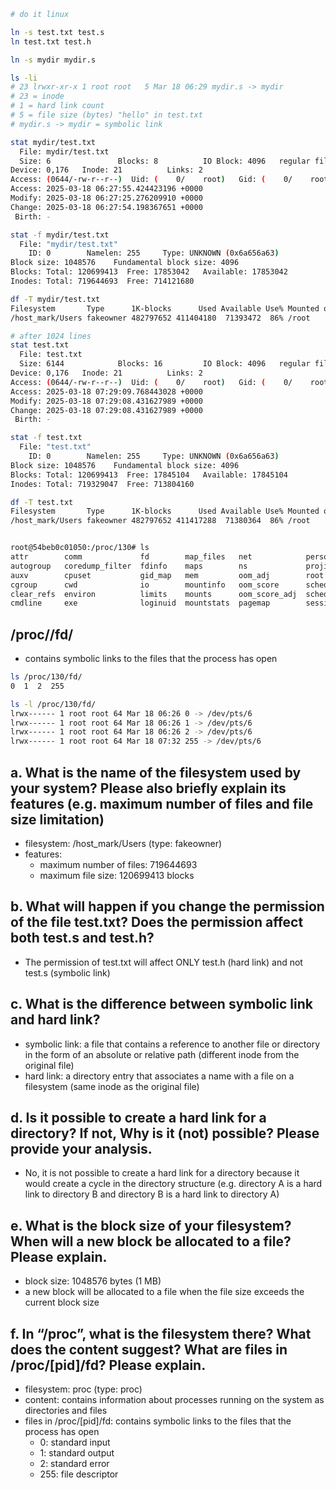 ```bash
# do it linux

ln -s test.txt test.s
ln test.txt test.h

ln -s mydir mydir.s 

ls -li
# 23 lrwxr-xr-x 1 root root   5 Mar 18 06:29 mydir.s -> mydir
# 23 = inode
# 1 = hard link count
# 5 = file size (bytes) "hello" in test.txt
# mydir.s -> mydir = symbolic link

stat mydir/test.txt
  File: mydir/test.txt
  Size: 6               Blocks: 8          IO Block: 4096   regular file
Device: 0,176   Inode: 21          Links: 2
Access: (0644/-rw-r--r--)  Uid: (    0/    root)   Gid: (    0/    root)
Access: 2025-03-18 06:27:55.424423196 +0000
Modify: 2025-03-18 06:27:25.276209910 +0000
Change: 2025-03-18 06:27:54.198367651 +0000
 Birth: -

stat -f mydir/test.txt
  File: "mydir/test.txt"
    ID: 0        Namelen: 255     Type: UNKNOWN (0x6a656a63)
Block size: 1048576    Fundamental block size: 4096
Blocks: Total: 120699413  Free: 17853042   Available: 17853042
Inodes: Total: 719644693  Free: 714121680

df -T mydir/test.txt 
Filesystem       Type      1K-blocks      Used Available Use% Mounted on
/host_mark/Users fakeowner 482797652 411404180  71393472  86% /root

# after 1024 lines
stat test.txt
  File: test.txt
  Size: 6144            Blocks: 16         IO Block: 4096   regular file
Device: 0,176   Inode: 21          Links: 2
Access: (0644/-rw-r--r--)  Uid: (    0/    root)   Gid: (    0/    root)
Access: 2025-03-18 07:29:09.768443028 +0000
Modify: 2025-03-18 07:29:08.431627989 +0000
Change: 2025-03-18 07:29:08.431627989 +0000
 Birth: -

stat -f test.txt
  File: "test.txt"
    ID: 0        Namelen: 255     Type: UNKNOWN (0x6a656a63)
Block size: 1048576    Fundamental block size: 4096
Blocks: Total: 120699413  Free: 17845104   Available: 17845104
Inodes: Total: 719329047  Free: 713804160

df -T test.txt
Filesystem       Type      1K-blocks      Used Available Use% Mounted on
/host_mark/Users fakeowner 482797652 411417288  71380364  86% /root


root@54beb0c01050:/proc/130# ls
attr        comm             fd        map_files   net            personality  setgroups     status          uid_map
autogroup   coredump_filter  fdinfo    maps        ns             projid_map   smaps         syscall         wchan
auxv        cpuset           gid_map   mem         oom_adj        root         smaps_rollup  task
cgroup      cwd              io        mountinfo   oom_score      sched        stack         timens_offsets
clear_refs  environ          limits    mounts      oom_score_adj  schedstat    stat          timers
cmdline     exe              loginuid  mountstats  pagemap        sessionid    statm         timerslack_ns
```
## /proc/<pid>/fd/
- contains symbolic links to the files that the process has open
```bash
ls /proc/130/fd/
0  1  2  255

ls -l /proc/130/fd/
lrwx------ 1 root root 64 Mar 18 06:26 0 -> /dev/pts/6
lrwx------ 1 root root 64 Mar 18 06:26 1 -> /dev/pts/6
lrwx------ 1 root root 64 Mar 18 06:26 2 -> /dev/pts/6
lrwx------ 1 root root 64 Mar 18 07:32 255 -> /dev/pts/6
```

## a. What is the name of the filesystem used by your system? Please also briefly explain its features (e.g. maximum number of files and file size limitation)
- filesystem: /host_mark/Users (type: fakeowner)
- features:
  - maximum number of files: 719644693
  - maximum file size: 120699413 blocks

## b. What will happen if you change the permission of the file test.txt? Does the permission affect both test.s and test.h?
- The permission of test.txt will affect ONLY test.h (hard link) and not test.s (symbolic link)

## c. What is the difference between symbolic link and hard link?
- symbolic link: a file that contains a reference to another file or directory in the form of an absolute or relative path (different inode from the original file)
- hard link: a directory entry that associates a name with a file on a filesystem (same inode as the original file)

## d. Is it possible to create a hard link for a directory? If not, Why is it (not) possible? Please provide your analysis.
- No, it is not possible to create a hard link for a directory because it would create a cycle in the directory structure (e.g. directory A is a hard link to directory B and directory B is a hard link to directory A)

## e. What is the block size of your filesystem? When will a new block be allocated to a file? Please explain.
- block size: 1048576 bytes (1 MB)
- a new block will be allocated to a file when the file size exceeds the current block size

## f. In “/proc”, what is the filesystem there? What does the content suggest?  What are files in /proc/[pid]/fd? Please explain.
- filesystem: proc (type: proc)
- content: contains information about processes running on the system as directories and files
- files in /proc/[pid]/fd: contains symbolic links to the files that the process has open
  - 0: standard input
  - 1: standard output
  - 2: standard error
  - 255: file descriptor